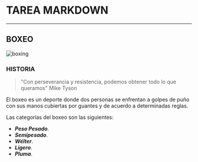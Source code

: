 # TAREA MARKDOWN
___

## BOXEO
![boxing](https://i.pinimg.com/originals/d6/44/99/d6449957f3d7f2a69ab0f0554539a738.gif "boxing ring")

### HISTORIA
>"Con perseverancia y resistencia, podemos obtener todo lo que queramos" Mike Tyson

El boxeo es un deporte donde dos personas se enfrentan a golpes de puño con sus manos cubiertas por guantes y de acuerdo a determinadas reglas.

Las categorías del boxeo son las siguientes:
* ***Peso Pesado***.
* ***Semipesado***.
* ***Wélter***.
* ***Ligero***.
* ***Pluma***.


